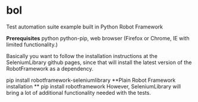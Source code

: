 # bol
Test automation suite example built in Python Robot Framework

**Prerequisites**
python python-pip, web browser (Firefox or Chrome, IE with limited functionality.)

Basically you want to follow the installation instructions at the SeleniumLibrary github pages, since that will install the latest version of the RobotFramework as a dependency.

pip install robotframework-seleniumlibrary
**Plain Robot Framework installation
**
pip install robotframework
However, SeleniumLibrary will bring a lot of additional functionality needed with the tests.
